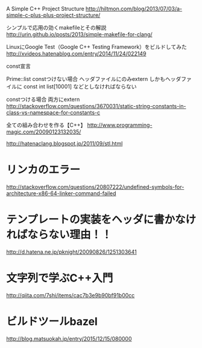 A Simple C++ Project Structure
http://hiltmon.com/blog/2013/07/03/a-simple-c-plus-plus-project-structure/

シンプルで応用の効くmakefileとその解説
http://urin.github.io/posts/2013/simple-makefile-for-clang/

LinuxにGoogle Test（Google C++ Testing Framework）をビルドしてみた
http://xvideos.hatenablog.com/entry/2014/11/24/022149


const宣言

Prime::list
constつけない場合
ヘッダファイルにのみextern
しかもヘッダファイルに
const int list[10001]
などとしなければならない

constつける場合
両方にextern
http://stackoverflow.com/questions/3670031/static-string-constants-in-class-vs-namespace-for-constants-c

全ての組み合わせを作る【C++】
http://www.programming-magic.com/20090123132035/

http://hatenaclang.blogspot.jp/2011/09/stl.html

# リンカのエラー
http://stackoverflow.com/questions/20807222/undefined-symbols-for-architecture-x86-64-linker-command-failed

# テンプレートの実装をヘッダに書かなければならない理由！！
http://d.hatena.ne.jp/pknight/20090826/1251303641

# 文字列で学ぶC++入門
http://qiita.com/7shi/items/cac7b3e9b90bf91b00cc

# ビルドツールbazel
http://blog.matsuokah.jp/entry/2015/12/15/080000
